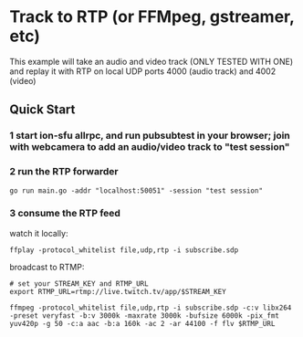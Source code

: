 # Track to RTP (or FFMpeg, gstreamer, etc)

This example will take an audio and video track (ONLY TESTED WITH ONE) and replay it with RTP on local UDP ports 4000 (audio track) and 4002 (video)


## Quick Start

### 1 start ion-sfu allrpc, and run pubsubtest in your browser; join with webcamera to add an audio/video track to "test session"

### 2 run the RTP forwarder

```
go run main.go -addr "localhost:50051" -session "test session"
```

### 3 consume the RTP feed

watch it locally:
```
ffplay -protocol_whitelist file,udp,rtp -i subscribe.sdp
```

broadcast to RTMP:
```
# set your STREAM_KEY and RTMP_URL
export RTMP_URL=rtmp://live.twitch.tv/app/$STREAM_KEY

ffmpeg -protocol_whitelist file,udp,rtp -i subscribe.sdp -c:v libx264 -preset veryfast -b:v 3000k -maxrate 3000k -bufsize 6000k -pix_fmt yuv420p -g 50 -c:a aac -b:a 160k -ac 2 -ar 44100 -f flv $RTMP_URL
```
